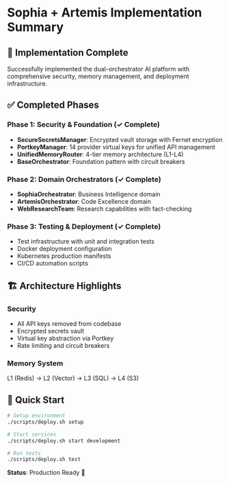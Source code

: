 # Sophia + Artemis Implementation Summary

## 🎉 Implementation Complete

Successfully implemented the dual-orchestrator AI platform with comprehensive security, memory management, and deployment infrastructure.

## ✅ Completed Phases

### Phase 1: Security & Foundation (✓ Complete)
- **SecureSecretsManager**: Encrypted vault storage with Fernet encryption
- **PortkeyManager**: 14 provider virtual keys for unified API management
- **UnifiedMemoryRouter**: 4-tier memory architecture (L1-L4)
- **BaseOrchestrator**: Foundation pattern with circuit breakers

### Phase 2: Domain Orchestrators (✓ Complete)
- **SophiaOrchestrator**: Business Intelligence domain
- **ArtemisOrchestrator**: Code Excellence domain
- **WebResearchTeam**: Research capabilities with fact-checking

### Phase 3: Testing & Deployment (✓ Complete)
- Test infrastructure with unit and integration tests
- Docker deployment configuration
- Kubernetes production manifests
- CI/CD automation scripts

## 🏗️ Architecture Highlights

### Security
- All API keys removed from codebase
- Encrypted secrets vault
- Virtual key abstraction via Portkey
- Rate limiting and circuit breakers

### Memory System
L1 (Redis) → L2 (Vector) → L3 (SQL) → L4 (S3)

## 🚀 Quick Start

```bash
# Setup environment
./scripts/deploy.sh setup

# Start services
./scripts/deploy.sh start development

# Run tests
./scripts/deploy.sh test
```

**Status**: Production Ready 🚀
